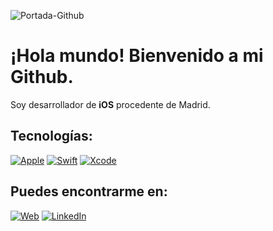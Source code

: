 ![Portada-Github](https://github.com/Carlos-Morgado/carlos-morgado/assets/122310905/a32c9fc2-d3a6-49b9-b1a1-7705311e4ab0)

# ¡Hola mundo! Bienvenido a mi Github.
Soy desarrollador de **iOS** procedente de Madrid. 

## Tecnologías:
[![Apple](https://img.shields.io/badge/iOS-999999?style=for-the-badge&logo=apple&logoColor=white&labelColor=101010)]()
[![Swift](https://img.shields.io/badge/Swift-FA7343?style=for-the-badge&logo=swift&logoColor=white&labelColor=101010)]()
[![Xcode](https://img.shields.io/badge/Xcode-1575F9?style=for-the-badge&logo=xcode&logoColor=white&labelColor=101010)]()

## Puedes encontrarme en:
[![Web](https://img.shields.io/badge/Web-carlosmorgado.es-14a1f0?style=for-the-badge&logo=dev.to&logoColor=white&labelColor=101010)](https://carlosmorgado.es)
[![LinkedIn](https://img.shields.io/badge/LinkedIn-Carlos_Morgado-0077B5?style=for-the-badge&logo=linkedin&logoColor=white&labelColor=101010)](https://www.linkedin.com/in/carlos-morgado-alarcón/)

<!--
**Carlos-Morgado/carlos-morgado** is a ✨ _special_ ✨ repository because its `README.md` (this file) appears on your GitHub profile.

Here are some ideas to get you started:

- 🔭 I’m currently working on ...
- 🌱 I’m currently learning ...
- 👯 I’m looking to collaborate on ...
- 🤔 I’m looking for help with ...
- 💬 Ask me about ...
- 📫 How to reach me: ...
- 😄 Pronouns: ...
- ⚡ Fun fact: ...
-->
